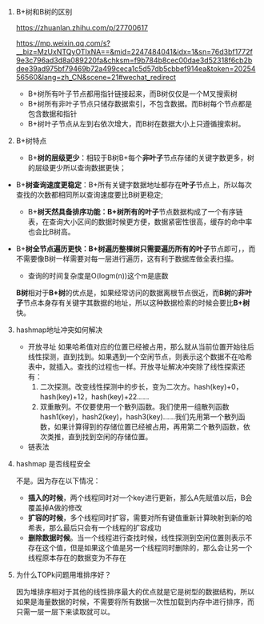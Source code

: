 1. B+树和B树的区别

   https://zhuanlan.zhihu.com/p/27700617

   https://mp.weixin.qq.com/s?__biz=MzUxNTQyOTIxNA==&mid=2247484041&idx=1&sn=76d3bf1772f9e3c796ad3d8a089220fa&chksm=f9b784b8cec00dae3d52318f6cb2bdee39ad975bf79469b72a499ceca1c5d57db5cbbef914ea&token=2025456560&lang=zh_CN&scene=21#wechat_redirect

   - B+树所有叶子节点都用指针链接起来，而B树仅仅是一个M叉搜索树
   - B+树所有非叶子节点只储存数据索引，不包含数据。而B树每个节点都是包含数据和指针
   - B+树叶子节点从左到右依次增大，而B树在数据大小上只遵循搜索树。

2. B+树特点

   - B+**树的层级更少**：相较于B树B+每个**非叶子**节点存储的关键字数更多，树的层级更少所以查询数据更快；
- B+**树查询速度更稳定**：B+所有关键字数据地址都存在**叶子**节点上，所以每次查找的次数都相同所以查询速度要比B树更稳定;
   
   - B+**树天然具备排序功能：**B+树所有的**叶子**节点数据构成了一个有序链表，在查询大小区间的数据时候更方便，数据紧密性很高，缓存的命中率也会比B树高。
- B+**树全节点遍历更快：**B+树遍历整棵树只需要遍历所有的**叶子**节点即可，，而不需要像B树一样需要对每一层进行遍历，这有利于数据库做全表扫描。
   - 查询的时间复杂度是O(logm(n))这个m是底数

   **B树**相对于**B+树**的优点是，如果经常访问的数据离根节点很近，而**B树**的**非叶子**节点本身存有关键字其数据的地址，所以这种数据检索的时候会要比**B+树**快。

3. hashmap地址冲突如何解决

   - 开放寻址    如果哈希值对应的位置已经被占用，那么就从当前位置开始往后线性探测，直到找到。如果遇到一个空闲节点，则表示这个数据不在哈希表中，就插入。查找的过程也一样。开放寻址解决冲突除了线性探索还有：
     1. 二次探测。改变线性探测中的步长，变为二次方。hash(key)+0，hash(key)+12，hash(key)+22……
     2. 双重散列。不仅要使用一个散列函数。我们使用一组散列函数 hash1(key)，hash2(key)，hash3(key)……我们先用第一个散列函数，如果计算得到的存储位置已经被占用，再用第二个散列函数，依次类推，直到找到空闲的存储位置。
   - 链表法

4. hashmap 是否线程安全

   不是。因为存在以下情况：

   - **插入的时候**，两个线程同时对一个key进行更新，那么A先赋值以后，B会覆盖掉A做的修改
   - **扩容的时候**，多个线程同时扩容，需要对所有键值重新计算映射到新的哈希表，那么最后只会有一个线程的扩容成功
   - **删除数据时候**。当一个线程进行查找时候，线性探测到空闲位置则表示不存在这个值，但是如果这个值是另一个线程同时删除的，那么会让另一个线程原本存在的数据变为不存在

5. 为什么TOPk问题用堆排序好？

   因为堆排序相对于其他的线性排序最大的优点就是它是树型的数据结构，所以如果是海量数据的时候，不需要将所有数据一次性加载到内存中进行排序，而只需一层一层下来读取就可以。